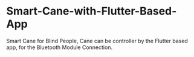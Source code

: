 # Smart-Cane-with-Flutter-Based-App
Smart Cane for Blind People, Cane can be controller by the Flutter based app, for the Bluetooth Module Connection. 
